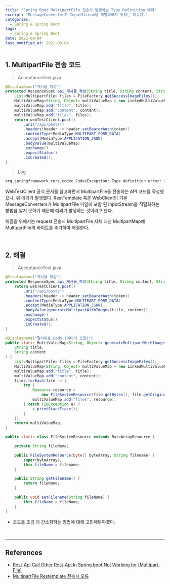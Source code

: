 ```yaml
---
title: "Spring Boot MultipartFile 전송시 발생하는 Type Definition 에러"
excerpt: "MessageConverter가 InputStream을 직렬화하지 못하는 이슈다."
categories:
  - Spring & Spring Boot
tags:
  - Spring & Spring Boot
date: 2021-09-04
last_modified_at: 2021-09-04
---
```


## 1. MultipartFile 전송 코드

> AcceptanceTest.java

```java
@DisplayName("게시물 작성")
protected ResponseSpec api_게시물_작성(String title, String content, String token) {
    List<MultipartFile> files = FileFactory.getSuccessImageFiles();
    MultiValueMap<String, Object> multiValueMap = new LinkedMultiValueMap<>();
    multiValueMap.add("title", title);
    multiValueMap.add("content", content);
    multiValueMap.add("files", files);
    return webTestClient.post()
        .uri("/api/posts")
        .headers(header -> header.setBearerAuth(token))
        .contentType(MediaType.MULTIPART_FORM_DATA)
        .accept(MediaType.APPLICATION_JSON)
        .bodyValue(multiValueMap)
        .exchange()
        .expectStatus()
        .isCreated();
}
```

> Log

```bash
org.springframework.core.codec.CodecException: Type definition error: [simple type, class java.io.ByteArrayInputStream]; nested exception is com.fasterxml.jackson.databind.exc.InvalidDefinitionException: No serializer found for class java.io.ByteArrayInputStream and no properties discovered to create BeanSerializer (to avoid exception, disable SerializationFeature.FAIL_ON_EMPTY_BEANS) (through reference chain: java.util.Arrays$ArrayList[0]->org.springframework.mock.web.MockMultipartFile["inputStream"])

```

WebTestClient 공식 문서를 참고하면서 MultipartFile을 전송하는 API 코드를 작성했으나, 위 에러가 발생했다. RestTemplate 혹은 WebClient의 기본 MessageConverters가 MultipartFile 파일에 포함 된 InputStream을 직렬화하는 방법을 알지 못하기 때문에 예외가 발생하는 것이라고 한다.

해결을 위해서는 request 전송시 MultipartFile 자체 대신 MultipartMap에 MultipartFile의 바이트를 추가하여 해결한다.

<br>

## 2. 해결

> AcceptanceTest.java

```java
@DisplayName("게시물 작성")
protected ResponseSpec api_게시물_작성(String title, String content, String token) {
    return webTestClient.post()
        .uri("/api/posts")
        .headers(header -> header.setBearerAuth(token))
        .contentType(MediaType.MULTIPART_FORM_DATA)
        .accept(MediaType.APPLICATION_JSON)
        .bodyValue(generateMultipartWithImages(title, content))
        .exchange()
        .expectStatus()
        .isCreated();
}

@DisplayName("멀티파트 Body (이미지 포함)")
public static MultiValueMap<String, Object> generateMultipartWithImages(
    String title,
    String content
) {
    List<MultipartFile> files = FileFactory.getSuccessImageFiles();
    MultiValueMap<String, Object> multiValueMap = new LinkedMultiValueMap<>();
    multiValueMap.add("title", title);
    multiValueMap.add("content", content);
    files.forEach(file -> {
        try {
            Resource resource =
                new FileSystemResource(file.getBytes(), file.getOriginalFilename());
            multiValueMap.add("files", resource);
        } catch (IOException e) {
            e.printStackTrace();
        }
    });
    return multiValueMap;
}

public static class FileSystemResource extends ByteArrayResource {

    private String fileName;

    public FileSystemResource(byte[] byteArray, String filename) {
        super(byteArray);
        this.fileName = filename;
    }

    public String getFilename() {
        return fileName;
    }

    public void setFilename(String fileName) {
        this.fileName = fileName;
    }
}
```

* 코드를 조금 더 간소화하는 방법에 대해 고민해봐야겠다.

<br>

---

## References

* [Rest-Api Call Other Rest-Api In Spring boot Not Working for (Multipart-File)](https://stackoverflow.com/questions/52152337/rest-api-call-other-rest-api-in-spring-boot-not-working-for-multipart-file/52163729)
* [MultipartFile Restemplate 전송시 오류](https://lovia98.github.io/blog/file-http-convert/)
